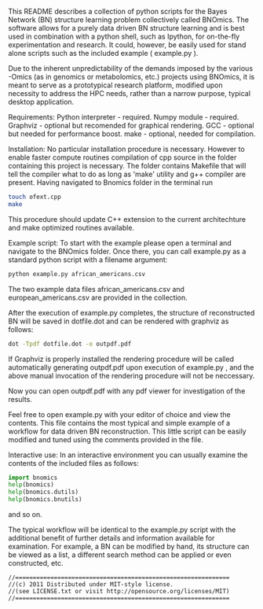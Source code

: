 
This README describes a collection of python scripts for the Bayes Network (BN)
structure learning problem collectively called BNOmics. The software allows for
a purely data driven BN structure learning and is best used in combination with
a python shell, such as Ipython, for on-the-fly experimentation and research.
It could, however, be easily used for stand alone scripts such as the included
example ( example.py ).

Due to the inherent unpredictability of the demands imposed by the various
-Omics (as in genomics or metabolomics, etc.) projects using BNOmics, it is
meant to serve as a prototypical research platform, modified upon necessity to
address the HPC needs, rather than a narrow purpose, typical desktop
application.


Requirements:
Python interpreter - required.
Numpy module - required. 
Graphviz - optional but recomended for graphical rendering.
GCC - optional but needed for performance boost.
make - optional, needed for compilation.


Installation:
No particular installation procedure is necessary. However to enable faster
compute routines compilation of cpp source in the folder containing this project
is necessary. The folder contains Makefile that will tell the compiler what to
do as long as 'make' utility and g++ compiler are present.  Having navigated to
Bnomics folder in the terminal run

```bash
touch ofext.cpp
make
```

This procedure should update C++ extension to the current architechture and make
optimized routines available.


Example script:
To start with the example please open a terminal and navigate to the BNOmics
folder. Once there, you can call example.py as a standard python script with a
filename argument:

```bash
python example.py african_americans.csv
```

The two example data files african_americans.csv and european_americans.csv are
provided in the collection.

After the execution of example.py completes, the structure of reconstructed BN
will be saved in dotfile.dot and can be rendered with graphviz as follows:

```bash
dot -Tpdf dotfile.dot -o outpdf.pdf
```

If Graphviz is properly installed the rendering procedure will be called
automatically generating outpdf.pdf upon execution of example.py , and the above
manual invocation of the rendering procedure will not be neccessary.

Now you can open outpdf.pdf with any pdf viewer for investigation of the
results.

Feel free to open example.py with your editor of choice and view the contents.
This file contains the most typical and simple example of a workflow for data
driven BN reconstruction. This little script can be easily modified and tuned
using the comments provided in the file.


Interactive use:
In an interactive environment you can usually examine the contents of the
included files as follows:

```python
import bnomics
help(bnomics)
help(bnomics.dutils)
help(bnomics.bnutils)
```
and so on.

The typical workflow will be identical to the example.py script with the
additional benefit of further details and information available for
examination. For example, a BN can be modified by hand, its structure can be
viewed as a list, a different search method can be applied or even constructed,
etc. 

```
//=============================================================
//(c) 2011 Distributed under MIT-style license. 
//(see LICENSE.txt or visit http://opensource.org/licenses/MIT)
//=============================================================
```
